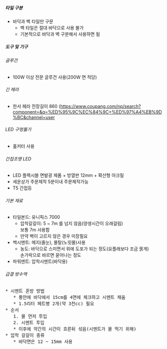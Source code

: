 ##### 타일 구분
* 바닥과 벽 타일만 구문
    * 벽 타일은 절대 바닥으로 사용 불가
    * 기본적으로 바닥과 벽 구분해서 사용하면 됨


##### 도구 및 기구
###### 글루건
  * 100W 이상 전문 글루건 사용(200W 면 적당)

###### 긴 헤라
* 한서 헤라 전장길이 860 (https://www.coupang.com/np/search?component=&q=%ED%95%9C%EC%84%9C+%ED%97%A4%EB%9D%BC&channel=user

###### LED 구멍뚫기
  * 홀커터 사용

###### 간접조명 LED
  * LED 플랙시블 면발광 제품 + 방열판 12mm + 확산형 아크릴
  * 세운상가 주문제작 5분이내 주문제작가능
  * T5 간접등

###### 기본 재료
  * 타일본드: 유니픽스 7000
    * 압착갈갈이: 5 ~ 7m 를 넘지 않음(양생시간이 오래걸림) \
               보통 7m 사용함
    * 만약 벽이 고르지 않은 경우 미장필요
  * 백시멘트: 메지(줄눈), 몰탈(노릿물)사용
    *  농도: 바닥으로 스미면서 위에 도포가 되는 정도(요플래보다 조금 묽게) \
           손가락으로 바르면 묻어나는 정도
  * 파워멘트: 압착시멘트(바닥용)


###### 급결 방수액

<pre>
* 시멘트 혼방 방법
   * 통안에 바닥에서 15cm를 4면에 체크하고 시멘트 채움
   * 1.5리터 페트병 2개(약 3천cc) 필요
* 순서
   1. 물 먼저 투입
   2. 시멘트 투입
   * 이후에 약간의 시간이 흐른뒤 섞음(시멘트가 물 먹기 위해)
* 압착 갈갈이 종류
   * 바닥면은 12 ~ 15mm 사용
</pre>
